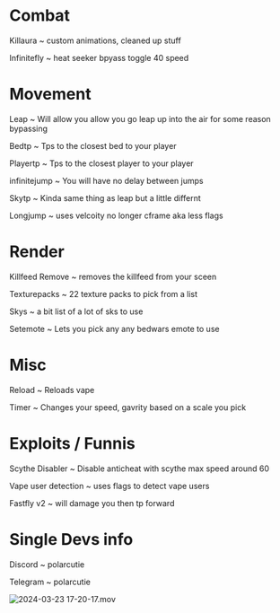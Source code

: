  # Combat

 Killaura ~ custom animations, cleaned up stuff

 Infinitefly ~ heat seeker bpyass toggle 40 speed

 # Movement

Leap ~ Will allow you allow you go leap up into the air for some reason bypassing 

Bedtp ~ Tps to the closest bed to your player

Playertp ~ Tps to the closest player to your player

infinitejump ~ You will have no delay between jumps

Skytp ~ Kinda same thing as leap but a little differnt

Longjump ~ uses velcoity no longer cframe aka less flags

 # Render

Killfeed Remove ~ removes the killfeed from your sceen

Texturepacks ~ 22 texture packs to pick from a list

Skys ~ a bit list of a lot of sks to use

Setemote ~ Lets you pick any any bedwars emote to use

 # Misc

 Reload ~ Reloads vape

 Timer ~ Changes your speed, gavrity based on a scale you pick

 # Exploits  / Funnis

Scythe Disabler ~ Disable anticheat with scythe max speed around 60

Vape user detection ~ uses flags to detect vape users

Fastfly v2 ~ will damage you then tp forward

 # Single Devs info
 
Discord ~ polarcutie

Telegram ~ polarcutie

![2024-03-23 17-20-17.mov](https://github.com/Erchobg/Purple-theme/assets/162806957/a4daea4d-535d-4dc7-b876-d297851959ef)
